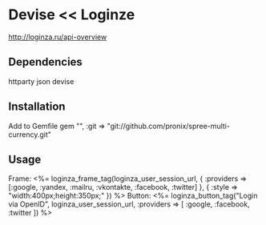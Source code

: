 Devise << Loginze
=================

http://loginza.ru/api-overview

Dependencies
------------
  httparty
  json
  devise

Installation
-----------
Add to Gemfile
    gem "", :git => "git://github.com/pronix/spree-multi-currency.git"

Usage
-----
  Frame:
     <%= loginza_frame_tag(loginza_user_session_url, { :providers => [:google, :yandex, :mailru, :vkontakte, :facebook, :twitter] },
                                                { :style => "width:400px;height:350px;" }) %>
  Button:
     <%= loginza_button_tag("Login via OpenID", loginza_user_session_url, :providers => [ :google, :facebook, :twitter ]) %>